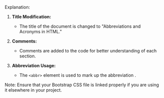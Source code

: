 

Explanation:

1. **Title Modification:**
   - The title of the document is changed to "Abbreviations and Acronyms in HTML."

2. **Comments:**
   - Comments are added to the code for better understanding of each section.

3. **Abbreviation Usage:**
   - The `<abbr>` element is used to mark up the abbreviation .

Note: Ensure that your Bootstrap CSS file is linked properly if you are using it elsewhere in your project.
